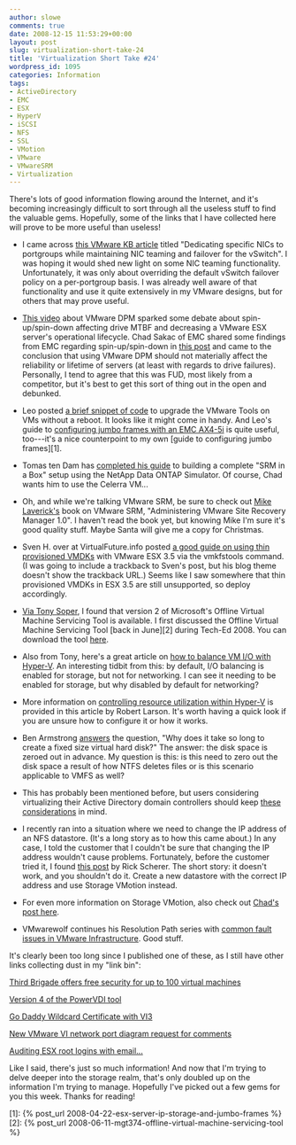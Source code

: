 ```yaml
---
author: slowe
comments: true
date: 2008-12-15 11:53:29+00:00
layout: post
slug: virtualization-short-take-24
title: 'Virtualization Short Take #24'
wordpress_id: 1095
categories: Information
tags:
- ActiveDirectory
- EMC
- ESX
- HyperV
- iSCSI
- NFS
- SSL
- VMotion
- VMware
- VMwareSRM
- Virtualization
---
```


There's lots of good information flowing around the Internet, and it's becoming increasingly difficult to sort through all the useless stuff to find the valuable gems. Hopefully, some of the links that I have collected here will prove to be more useful than useless!

* I came across [this VMware KB article](http://kb.vmware.com/selfservice/search.do?cmd=displayKC&docType=kc&externalId=1002722&sliceId=2&docTypeID=DT_KB_1_1&dialogID=9988974&stateId=1%200%209994223) titled "Dedicating specific NICs to portgroups while maintaining NIC teaming and failover for the vSwitch". I was hoping it would shed new light on some NIC teaming functionality. Unfortunately, it was only about overriding the default vSwitch failover policy on a per-portgroup basis. I was already well aware of that functionality and use it quite extensively in my VMware designs, but for others that may prove useful.

* [This video](http://www.youtube.com/watch?v=7CbRS0GGuNc) about VMware DPM sparked some debate about spin-up/spin-down affecting drive MTBF and decreasing a VMware ESX server's operational lifecycle. Chad Sakac of EMC shared some findings from EMC regarding spin-up/spin-down in [this post](http://virtualgeek.typepad.com/virtual_geek/2008/12/does-vmware-dpm-shorten-esx-server-lifespan.html) and came to the conclusion that using VMware DPM should not materially affect the reliability or lifetime of servers (at least with regards to drive failures). Personally, I tend to agree that this was FUD, most likely from a competitor, but it's best to get this sort of thing out in the open and debunked.

* Leo posted [a brief snippet of code](http://blog.core-it.com.au/?p=351) to upgrade the VMware Tools on VMs without a reboot. It looks like it might come in handy. And Leo's guide to [configuring jumbo frames with an EMC AX4-5i](http://blog.core-it.com.au/?p=100) is quite useful, too---it's a nice counterpoint to my own [guide to configuring jumbo frames][1].

* Tomas ten Dam has [completed his guide](http://tendam.wordpress.com/2008/11/18/srm-in-a-box-final-release-the-complete-setup/) to building a complete "SRM in a Box" setup using the NetApp Data ONTAP Simulator. Of course, Chad wants him to use the Celerra VM...

* Oh, and while we're talking VMware SRM, be sure to check out [Mike Laverick's](http://www.rtfm-ed.co.uk/) book on VMware SRM, "Administering VMware Site Recovery Manager 1.0". I haven't read the book yet, but knowing Mike I'm sure it's good quality stuff. Maybe Santa will give me a copy for Christmas.

* Sven H. over at VirtualFuture.info posted [a good guide on using thin provisioned VMDKs](http://virtualfuture.info/2008/12/vmware-esx-35-and-thinprovisioning/) with VMware ESX 3.5 via the vmkfstools command. (I was going to include a trackback to Sven's post, but his blog theme doesn't show the trackback URL.) Seems like I saw somewhere that thin provisioned VMDKs in ESX 3.5 are still unsupported, so deploy accordingly.

* [Via Tony Soper](http://blogs.technet.com/tonyso/archive/2008/11/26/hyper-v-how-to-patch-vms-offline.aspx), I found that version 2 of Microsoft's Offline Virtual Machine Servicing Tool is available. I first discussed the Offline Virtual Machine Servicing Tool [back in June][2] during Tech-Ed 2008. You can download the tool [here](http://www.microsoft.com/downloads/details.aspx?FamilyId=8408ECF5-7AFE-47EC-A697-EB433027DF73&displaylang=en).

* Also from Tony, here's a great article on [how to balance VM I/O with Hyper-V](http://blogs.technet.com/tonyso/archive/2008/12/04/hyper-v-how-to-balance-vm-i-o.aspx). An interesting tidbit from this: by default, I/O balancing is enabled for storage, but not for networking. I can see it needing to be enabled for storage, but why disabled by default for networking?

* More information on [controlling resource utilization within Hyper-V](http://www.virtualizationadmin.com/articles-tutorials/microsoft-hyper-v-articles/general/controlling-processor-resources-hyper-v-guests.html) is provided in this article by Robert Larson. It's worth having a quick look if you are unsure how to configure it or how it works.

* Ben Armstrong [answers](http://blogs.msdn.com/virtual_pc_guy/archive/2008/12/10/why-does-it-take-so-long-to-create-a-fixed-size-virtual-hard-disk.aspx) the question, "Why does it take so long to create a fixed size virtual hard disk?" The answer: the disk space is zeroed out in advance. My question is this: is this need to zero out the disk space a result of how NTFS deletes files or is this scenario applicable to VMFS as well?

* This has probably been mentioned before, but users considering virtualizing their Active Directory domain controllers should keep [these considerations](http://support.microsoft.com/kb/888794) in mind.

* I recently ran into a situation where we need to change the IP address of an NFS datastore. (It's a long story as to how this came about.) In any case, I told the customer that I couldn't be sure that changing the IP address wouldn't cause problems. Fortunately, before the customer tried it, I found [this post](http://vmwaretips.com/wp/2008/09/13/changing-the-ip-of-your-nfs-datastore/) by Rick Scherer. The short story: it doesn't work, and you shouldn't do it. Create a new datastore with the correct IP address and use Storage VMotion instead.

* For even more information on Storage VMotion, also check out [Chad's post here](http://virtualgeek.typepad.com/virtual_geek/2008/12/real-world-experiences-using-storage-vmotion.html).

* VMwarewolf continues his Resolution Path series with [common fault issues in VMware Infrastructure](http://www.vmwarewolf.com/common-fault-issues-in-vmware-infrastructure/). Good stuff.

It's clearly been too long since I published one of these, as I still have other links collecting dust in my "link bin":

[Third Brigade offers free security for up to 100 virtual machines](http://www.virtualization.info/2008/12/third-brigade-offers-free-security-for.html)  

[Version 4 of the PowerVDI tool](http://virtualgeek.typepad.com/virtual_geek/2008/11/version-9-of-the-powervdi-tool.html)  

[Go Daddy Wildcard Certificate with VI3](http://www.jasemccarty.com/blog/2008/01/godaddy-wildcard-certificate-with-vi3.html)  

[New VMware VI network port diagram request for comments](http://www.boche.net/blog/?p=655)  

[Auditing ESX root logins with email...](http://blog.core-it.com.au/?p=367)

Like I said, there's just so much information! And now that I'm trying to delve deeper into the storage realm, that's only doubled up on the information I'm trying to manage. Hopefully I've picked out a few gems for you this week. Thanks for reading!

[1]: {% post_url 2008-04-22-esx-server-ip-storage-and-jumbo-frames %}
[2]: {% post_url 2008-06-11-mgt374-offline-virtual-machine-servicing-tool %}
